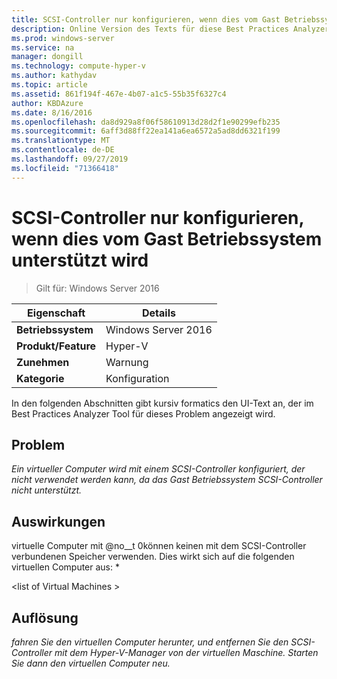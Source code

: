 ```yaml
---
title: SCSI-Controller nur konfigurieren, wenn dies vom Gast Betriebssystem unterstützt wird
description: Online Version des Texts für diese Best Practices Analyzer Regel.
ms.prod: windows-server
ms.service: na
manager: dongill
ms.technology: compute-hyper-v
ms.author: kathydav
ms.topic: article
ms.assetid: 861f194f-467e-4b07-a1c5-55b35f6327c4
author: KBDAzure
ms.date: 8/16/2016
ms.openlocfilehash: da8d929a8f06f58610913d28d2f1e90299efb235
ms.sourcegitcommit: 6aff3d88ff22ea141a6ea6572a5ad8dd6321f199
ms.translationtype: MT
ms.contentlocale: de-DE
ms.lasthandoff: 09/27/2019
ms.locfileid: "71366418"
---
```

# <a name="configure-scsi-controllers-only-when-supported-by-the-guest-operating-system"></a>SCSI-Controller nur konfigurieren, wenn dies vom Gast Betriebssystem unterstützt wird

>Gilt für: Windows Server 2016


  
|Eigenschaft|Details|  
|-|-|  
|**Betriebssystem**|Windows Server 2016|  
|**Produkt/Feature**|Hyper-V|  
|**Zunehmen**|Warnung|  
|**Kategorie**|Konfiguration|  
  
In den folgenden Abschnitten gibt kursiv formatics den UI-Text an, der im Best Practices Analyzer Tool für dieses Problem angezeigt wird.  
  
## <a name="issue"></a>Problem  
  
*Ein virtueller Computer wird mit einem SCSI-Controller konfiguriert, der nicht verwendet werden kann, da das Gast Betriebssystem SCSI-Controller nicht unterstützt.*  
  
## <a name="impact"></a>Auswirkungen  
  
virtuelle Computer mit @no__t 0können keinen mit dem SCSI-Controller verbundenen Speicher verwenden. Dies wirkt sich auf die folgenden virtuellen Computer aus: *  
  
\<list of Virtual Machines >  
  
## <a name="resolution"></a>Auflösung  
  
*fahren Sie den virtuellen Computer herunter, und entfernen Sie den SCSI-Controller mit dem Hyper-V-Manager von der virtuellen Maschine. Starten Sie dann den virtuellen Computer neu.*  
  


